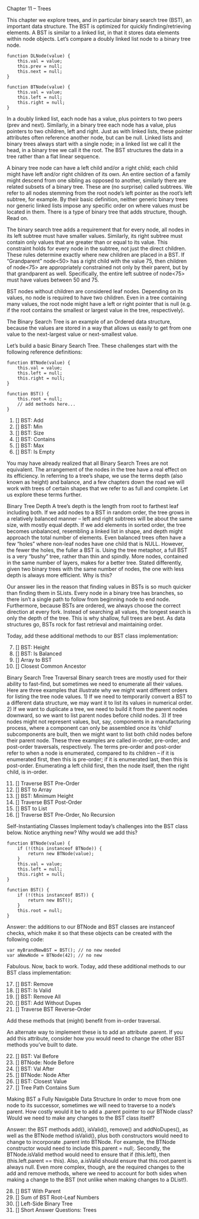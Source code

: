 Chapter 11 – Trees

This chapter we explore trees, and in particular binary search tree (BST), an important data structure. The BST is optimized for quickly finding/retrieving elements. A BST is similar to a linked list, in that it stores data elements within node objects. Let’s compare a doubly linked list node to a binary tree
node.

    function DLNode(value) {
        this.val = value;
        this.prev = null;
        this.next = null;
    }

    function BTNode(value) {
        this.val = value;
        this.left = null;
        this.right = null;
    }

In a doubly linked list, each node has a value, plus pointers to two peers (prev and next). Similarly, in a binary tree each node has a value, plus pointers to two children, left and right. Just as with linked lists, these pointer attributes often reference another node, but can be null. Linked lists and binary trees always start with a single node; in a linked list we call it the head, in a binary tree we call it the root. The BST structures the data in a tree rather than a flat linear sequence.

A binary tree node can have a left child and/or a right child; each child might have left and/or right children of its own. An entire section of a family might descend from one sibling as opposed to another, similarly there are related subsets of a binary tree. These are (no surprise) called subtrees. We refer to all nodes stemming from the root node’s left pointer as the root’s left subtree, for example. By their basic definition, neither generic binary trees nor generic linked lists impose any specific order on where values must be located in them. There is a type of binary tree that adds structure, though. Read on.

The binary search tree adds a requirement that for every node, all nodes in its left subtree must have smaller values. Similarly, its right subtree must contain only values that are greater than or equal to its value. This constraint holds for every node in the subtree, not just the direct children. These rules determine exactly where new children are placed in a BST. If “Grandparent” node<50> has a right child with the value 75, then children of node<75> are appropriately constrained not only by their parent, but by that grandparent as well. Specifically, the entire left subtree of node<75> must have values between 50 and 75.

BST nodes without children are considered leaf nodes. Depending on its values, no node is required to have two children. Even in a tree containing many values, the root node might have a left or right pointer that is null (e.g. if the root contains the smallest or largest value in the tree, respectively).

The Binary Search Tree is an example of an Ordered data structure, because the values are stored in a way that allows us easily to get from one value to the next-largest value or next-smallest value.

Let’s build a basic Binary Search Tree. These challenges start with the following reference definitions:

    function BTNode(value) {
        this.val = value;
        this.left = null;
        this.right = null;
    }

    function BST() {
        this.root = null;
        // add methods here...
    }

1. [] BST: Add
2. [] BST: Min
3. [] BST: Size
4. [] BST: Contains
5. [] BST: Max
6. [] BST: Is Empty

You may have already realized that all Binary Search Trees are not equivalent. The arrangement of the nodes in the tree have a real effect on its efficiency. In referring to a tree’s shape, we use the terms depth (also known as height) and balance, and a few chapters down the road we will work with trees of certain shapes that we refer to as full and complete. Let us explore these terms further.

Binary Tree Depth
A tree’s depth is the length from root to farthest leaf including both. If we add nodes to a BST in random order, the tree grows in a relatively balanced manner – left and right subtrees will be about the same size, with mostly equal depth. If we add elements in sorted order, the tree becomes unbalanced, resembling a linked list in shape, and depth might approach the total number of elements. Even balanced trees often have a few “holes” where non-leaf nodes have one child that is NULL. However, the fewer the holes, the fuller a BST is. Using the tree metaphor, a full BST is a very “bushy” tree, rather than thin and spindly. More nodes, contained in the same number of layers, makes for a better tree. Stated differently, given two binary trees with the same number of nodes, the one with less depth is always more efficient. Why is this?

Our answer lies in the reason that finding values in BSTs is so much quicker than finding them in SLists. Every node in a binary tree has branches, so there isn’t a single path to follow from beginning node to end node. Furthermore, because BSTs are ordered, we always choose the correct direction at every fork. Instead of searching all values, the longest search is only the depth of the tree. This is why shallow, full trees are best. As data structures go, BSTs rock for fast retrieval and maintaining order.

Today, add these additional methods to our BST class implementation:

7. [] BST: Height
8. [] BST: Is Balanced
9. [] Array to BST
10. [] Closest Common Ancestor

Binary Search Tree Traversal
Binary search trees are mostly used for their ability to fast-find, but sometimes we need to enumerate all their values. Here are three examples that illustrate why we might want different orders for listing the tree node values. 1) If we need to temporarily convert a BST to a different data structure, we may want it to list its values in numerical order. 2) If we want to duplicate a tree, we need to build it from the parent nodes downward, so we want to list parent nodes before child nodes. 3) If tree nodes might not represent values, but, say, components in a manufacturing process, where a component can only be assembled once its ‘child’ subcomponents are built, then we might want to list both child nodes before their parent node. These three examples are called in-order, pre-order, and post-order traversals, respectively. The terms pre-order and post-order refer to when a node is enumerated, compared to its children – if it is enumerated first, then this is pre-order; if it is enumerated last, then this is post-order. Enumerating a left child first, then the node itself, then the right child, is in-order.

11. [] Traverse BST Pre-Order
12. [] BST to Array
13. [] BST: Minimum Height
14. [] Traverse BST Post-Order
15. [] BST to List
16. [] Traverse BST Pre-Order, No Recursion

Self-Instantiating Classes
Implement today’s challenges into the BST class below. Notice anything new? Why would we add this?

    function BTNode(value) {
        if (!(this instanceof BTNode)) { 
            return new BTNode(value); 
        }
        this.val = value;
        this.left = null;
        this.right = null;
    }

    function BST() {
        if (!(this instanceof BST)) { 
            return new BST(); 
        }
        this.root = null;
    }

Answer: the additions to our BTNode and BST classes are instanceof  checks, which make it so that these objects can be created with the following code:

    var myBrandNewBST = BST(); // no new needed
    var aNewNode = BTNode(42); // no new

Fabulous. Now, back to work. Today, add these additional methods to our BST class implementation:

17. [] BST: Remove
18. [] BST: Is Valid
19. [] BST: Remove All
20. [] BST: Add Without Dupes
21. [] Traverse BST Reverse-Order

Add these methods that (might) benefit from in-order traversal.

An alternate way to implement these is to add an attribute .parent. If you add this attribute, consider how you would need to change the other BST methods you’ve built to date.

22. [] BST: Val Before
23. [] BTNode: Node Before
24. [] BST: Val After
25. [] BTNode: Node After
26. [] BST: Closest Value
27. [] Tree Path Contains Sum

Making BST a Fully Navigable Data Structure
In order to move from one node to its successor, sometimes we will need to traverse to a node’s parent. How costly would it be to add a .parent pointer to our BTNode class? Would we need to make any changes to the BST class itself?

Answer: the BST methods add(), isValid(), remove() and addNoDupes(), as well as the BTNode method isValid(), plus both constructors would need to change to incorporate .parent into BTNode. For example, the BTNode constructor would need to include this.parent = null;. Secondly, the BTNode.isValid method would need to ensure that if (this.left), then (this.left.parent == this). Also, a.isValid should ensure that this.root.parent is always null. Even more complex, though, are the required changes to the add and remove methods, where we need to account for both sides when making a change to the BST (not unlike when making changes to a DList!).

28. [] BST With Parent
29. [] Sum of BST Root-Leaf Numbers
30. [] Left-Side Binary Tree
31. [] Short Answer Questions: Trees